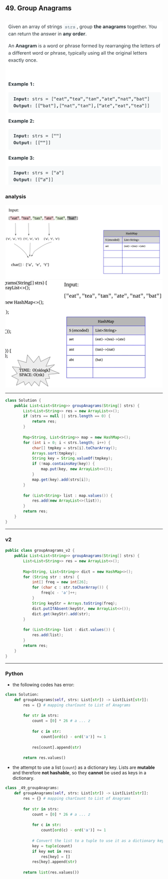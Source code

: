 ## 49. Group Anagrams
![](img/2021-08-10-13-14-36.png)
---

### analysis

![](img/2021-08-10-13-15-56.png)
![](img/2021-08-10-13-16-25.png)

---

```java
class Solution {
    public List<List<String>> groupAnagrams(String[] strs) {
        List<List<String>> res = new ArrayList<>();
        if (strs == null || strs.length == 0) {
            return res;
        }
        
        Map<String, List<String>> map = new HashMap<>();
        for (int i = 0; i < strs.length; i++) {
            char[] tmpkey = strs[i].toCharArray();
            Arrays.sort(tmpkey);
            String key = String.valueOf(tmpkey);
            if (!map.containsKey(key)) {
                map.put(key, new ArrayList<>());
            }
            map.get(key).add(strs[i]);
        }
        
        for (List<String> list : map.values()) {
            res.add(new ArrayList<>(list));
        }
        return res;
    }
}
```
---
### v2

```java
public class groupAnagrams_v2 {
    public List<List<String>> groupAnagrams(String[] strs) {
        List<List<String>> res = new ArrayList<>();

        Map<String, List<String>> dict = new HashMap<>();
        for (String str : strs) {
            int[] freq = new int[26];
            for (char c : str.toCharArray()) {
                freq[c - 'a']++;
            }
            String keyStr = Arrays.toString(freq);
            dict.putIfAbsent(keyStr, new ArrayList<>());
            dict.get(keyStr).add(str);
        }

        for (List<String> list : dict.values()) {
            res.add(list);
        }
        return res;
    }
}
```
---

### Python

- the following codes has error:

```py
class Solution:
    def groupAnagrams(self, strs: List[str]) -> List[List[str]]:
        res = {} # mapping charCount to List of Anagrams

        for str in strs:
            count = [0] * 26 # a ... z

            for c in str:
                count[ord(c) - ord('a')] += 1

            res[count].append(str)

        return res.values()
```

- the attempt to use a list (`count`) as a dictionary key. Lists are **mutable** and therefore **not hashable**, 
  so they **cannot** be used as keys in a dictionary.

```py
class _49_groupAnagrams:
    def groupAnagrams(self, strs: List[str]) -> List[List[str]]:
        res = {} # mapping charCount to List of Anagrams

        for str in strs:
            count = [0] * 26 # a ... z

            for c in str:
                count[ord(c) - ord('a')] += 1

            # Convert the list to a tuple to use it as a dictionary key
            key = tuple(count)
            if key not in res:
                res[key] = []
            res[key].append(str)

        return list(res.values())
```